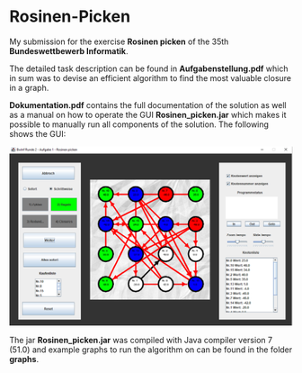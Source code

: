 # Rosinen-Picken
My submission for the exercise **Rosinen picken** of the 35th **Bundeswettbewerb Informatik**.

The detailed task description can be found in **Aufgabenstellung.pdf** which in sum was to devise an efficient algorithm
to find the most valuable closure in a graph. 

**Dokumentation.pdf** contains the full documentation of the solution as well as a
manual on how to operate the GUI **Rosinen_picken.jar** which makes it possible to manually run all components of the solution.
The following shows the GUI:

![](resources/rosinen_picken_gui.png)

The jar **Rosinen_picken.jar** was compiled with Java compiler version 7 (51.0) and example graphs to run the 
algorithm on can be found in the folder **graphs**.
